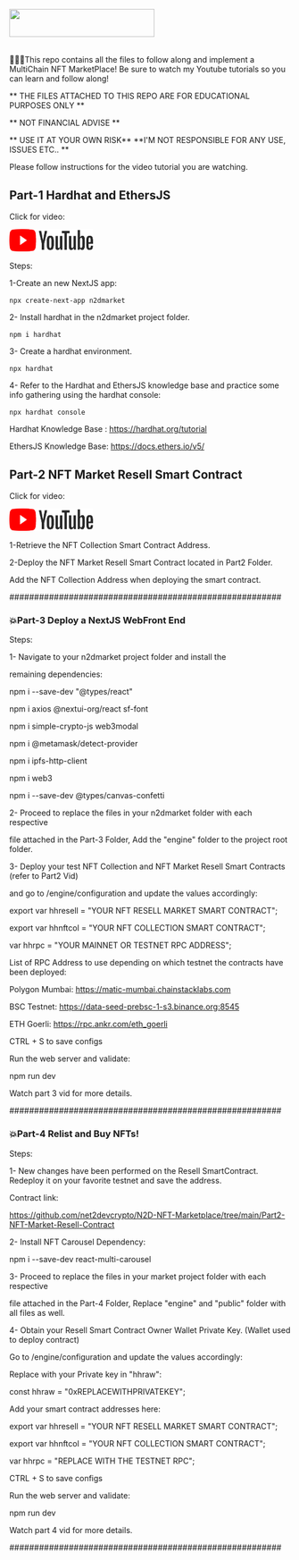 
<a href="http://youtube.a3b.io" target="_blank"><img src="https://github.com/net2devcrypto/N2D-NFT-Marketplace/blob/main/n2DMarket.png" width="260" height="50"></a>
##
🚀👩‍🚀This repo contains all the files to follow along and implement a MultiChain NFT MarketPlace! Be sure to watch my Youtube tutorials so you can learn and follow along!

** THE FILES ATTACHED TO THIS REPO ARE FOR EDUCATIONAL PURPOSES ONLY **

** NOT FINANCIAL ADVISE **

** USE IT AT YOUR OWN RISK** **I'M NOT RESPONSIBLE FOR ANY USE, ISSUES ETC.. **

Please follow instructions for the video tutorial you are watching.

## Part-1 Hardhat and EthersJS

Click for video:

<a href="https://www.youtube.com/watch?v=wxeA8NKPNUA&t=539s" target="_blank"><img src="https://github.com/net2devcrypto/misc/blob/main/ytlogo2.png" width="150" height="40"></a> 

Steps:

1-Create an new NextJS app:

```shell
npx create-next-app n2dmarket
```

2- Install hardhat in the n2dmarket project folder.

```shell
npm i hardhat
```

3- Create a hardhat environment.

```shell
npx hardhat
```

4- Refer to the Hardhat and EthersJS knowledge base and 
practice some info gathering using the hardhat console:

```shell
npx hardhat console
```

Hardhat Knowledge Base : https://hardhat.org/tutorial

EthersJS Knowledge Base: https://docs.ethers.io/v5/

## Part-2 NFT Market Resell Smart Contract

Click for video:

<a href="https://www.youtube.com/watch?v=60Babg2TJtU" target="_blank"><img src="https://github.com/net2devcrypto/misc/blob/main/ytlogo2.png" width="150" height="40"></a> 


1-Retrieve the NFT Collection Smart Contract Address.

2-Deploy the NFT Market Resell Smart Contract located in Part2 Folder.

Add the NFT Collection Address when deploying the smart contract.


#######################################################

<h3>💥Part-3 Deploy a NextJS WebFront End</h3>

Steps:

1- Navigate to your n2dmarket project folder and install the

remaining dependencies:

npm i --save-dev "@types/react"

npm i axios @nextui-org/react sf-font

npm i simple-crypto-js web3modal

npm i @metamask/detect-provider

npm i ipfs-http-client

npm i web3

npm i --save-dev @types/canvas-confetti


2- Proceed to replace the files in your n2dmarket folder with each respective

file attached in the Part-3 Folder, Add the "engine" folder to the project root folder.

3- Deploy your test NFT Collection and NFT Market Resell Smart Contracts (refer to Part2 Vid)

and go to /engine/configuration and update the values accordingly:

export var hhresell = "YOUR NFT RESELL MARKET SMART CONTRACT";

export var hhnftcol = "YOUR NFT COLLECTION SMART CONTRACT";

var hhrpc = "YOUR MAINNET OR TESTNET RPC ADDRESS";

List of RPC Address to use depending on which testnet the contracts have been deployed:

Polygon Mumbai: https://matic-mumbai.chainstacklabs.com

BSC Testnet: https://data-seed-prebsc-1-s3.binance.org:8545

ETH Goerli: https://rpc.ankr.com/eth_goerli

CTRL + S to save configs

Run the web server and validate:

npm run dev

Watch part 3 vid for more details.

#######################################################

<h3>💥Part-4 Relist and Buy NFTs!</h3>

Steps:

1- New changes have been performed on the Resell SmartContract.
Redeploy it on your favorite testnet and save the address.

Contract link: 

https://github.com/net2devcrypto/N2D-NFT-Marketplace/tree/main/Part2-NFT-Market-Resell-Contract

2- Install NFT Carousel Dependency:

npm i --save-dev react-multi-carousel

3- Proceed to replace the files in your market project folder with each respective

file attached in the Part-4 Folder, Replace "engine" and "public" folder with all files as well.

4- Obtain your Resell Smart Contract Owner Wallet Private Key. (Wallet used to deploy contract)

Go to /engine/configuration and update the values accordingly:

Replace with your Private key in "hhraw":

const hhraw = "0xREPLACEWITHPRIVATEKEY";

Add your smart contract addresses here:

export var hhresell = "YOUR NFT RESELL MARKET SMART CONTRACT";

export var hhnftcol = "YOUR NFT COLLECTION SMART CONTRACT";

var hhrpc = "REPLACE WITH THE TESTNET RPC";

CTRL + S to save configs

Run the web server and validate:

npm run dev

Watch part 4 vid for more details.

#######################################################
